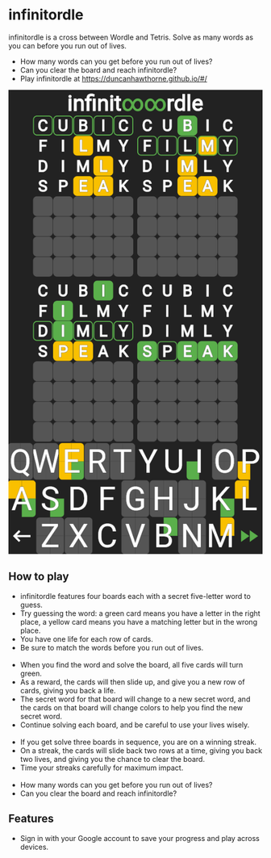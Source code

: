 # infinitordle
infinitordle is a cross between Wordle and Tetris. Solve as many words as you can before you run out of lives.

* How many words can you get before you run out of lives?
* Can you clear the board and reach infinitordle? 
* Play infinitordle at https://duncanhawthorne.github.io/#/

![](https://raw.githubusercontent.com/duncanhawthorne/infinitordle/main/infinitordle.png)

How to play
-----------

* infinitordle features four boards each with a secret five-letter word to guess. 
* Try guessing the word: a green card means you have a letter in the right place, a yellow card means you have a matching letter but in the wrong place. 
* You have one life for each row of cards. 
* Be sure to match the words before you run out of lives.  
&nbsp;&nbsp;
* When you find the word and solve the board, all five cards will turn green.   
* As a reward, the cards will then slide up, and give you a new row of cards, giving you back a life.   
* The secret word for that board will change to a new secret word, and the cards on that board will change colors to help you find the new secret word.
* Continue solving each board, and be careful to use your lives wisely.  
&nbsp;&nbsp;
* If you get solve three boards in sequence, you are on a winning streak.
* On a streak, the cards will slide back two rows at a time, giving you back two lives, and giving you the chance to clear the board.
* Time your streaks carefully for maximum impact.   
&nbsp;&nbsp;
* How many words can you get before you run out of lives?  
* Can you clear the board and reach infinitordle?   

Features
-----------
* Sign in with your Google account to save your progress and play across devices. 
